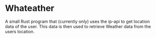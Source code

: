 # Whateather
A small Rust program that (currently only) uses the ip-api to get location data of the user.
This data is then used to retrieve Weather data from the users location.
